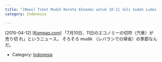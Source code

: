 ```yaml
---
title: "[News] Tiket Mudik Kereta Ekonomi untuk 10-11 Juli Sudah Ludes "
category: Indonesia

---
```


[2015-04-12] [[Kompas.com]](http://megapolitan.kompas.com/read/2015/04/12/14273521/Tiket.Mudik.Kereta.Ekonomi.untuk.10-11.Juli.Sudah.Ludes)  「7月10日、11日のエコノミーの切符（汽車）が売り切
れ」というニュース。
そろそろ mudik （レバランでの帰省）の季節なんだ。

- Category: [Indonesia](https://merapano.github.io/categories.html#Indonesia)

